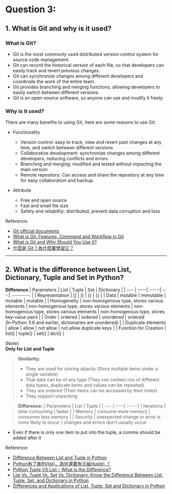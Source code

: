 # Question 3:

## 1. What is Git and why is it used?
### **What is Git?**
- Git is the most commonly used distributed version control system for source code management.
- Git can record the historical version of each file, so that developers can easily track and revert previous changes.
- Git can synchronize changes among different developers and coordinate the work of the entire team.
- Git provides branching and merging functions, allowing developers to easily switch between different versions.
- Git is an open-source software, so anyone can use and modify it freely.
### **Why is it used?**  
There are many benefits to using Git, here are some reasons to use Git:

- Functionality
  - Version control: easy to track, view and revert past changes at any time, and switch between different versions
  - Collaborative development: synchronize changes among different developers, reducing conflicts and errors
  - Branching and merging: modified and tested without impacting the main version
  - Remote repository: Can access and share the repository at any time for easy collaboration and backup.
   
- Attribute
  - Free and open source
  - Fast and small file size
  - Safety and reliability: distributed, prevent data corruption and loss

Reference:
- [Git official documents](https://git-scm.com/doc)
- [What is Git: Features, Command and Workflow in Git](https://www.simplilearn.com/tutorials/git-tutorial/what-is-git)
- [What is Git and Why Should You Use it?](https://www.nobledesktop.com/learn/git/what-is-git)
- [什麼是 Git？為什麼要學習它？](https://gitbook.tw/chapters/introduction/what-is-git)


<hr/>

## 2. What is the difference between List, Dictionary, Tuple and Set in Python?

**Difference**
| Parameters | List | Tuple | Set | Dictionary |
| :--: | :---:| :----:| :--:| :--------: |
| Representation | [] | () | {} | {} |
| Data | mutable | immutable | mutable | mutable |
| Homogeneity | non-homogenous type, stores various elements | non-homogenous type, stores various elements | non-homogenous type, stores various elements | non-homogenous type, stores key-value pairs |
| Order | ordered | ordered | unordered | ordered <br/> (In Python 3.6 and earlier, dictionaries are unordered) |
| Duplicate elements | allow | allow | not allow | not allow duplicate keys |
| Function for Creation | list() | tuple() | set() | dict() |

\[Note\] <br/>
**Only for List and Tuple**
> **Similarity:**
> - They are used for storing objects (Store multiple items under a single variable)
> - That data can be of any type (They can contain mix of different data types, duplicate items and values can be repeated)
> - They are ordered (Their items can be accessed by their index)
> - They support unpacking <br />

> **Difference:**
>| Parameters | List | Tuple |
>| :--: | :---:| :----:|
>| Iterations | time-consuming | faster |
>| Memory | consume more memory | consumes less memory |
> | Security | unexpected change or error is more likely to occur | changes and errors don't usually occur
* Even if there is only one item to put into the tuple, a comma should be added after it


Reference:
- [Difference Between List and Tuple in Python](https://www.simplilearn.com/difference-between-list-and-tuple-in-python-article)
- [Python有了串列(list)，為何還要有元組(tuple) ？](https://selflearningsuccess.com/python-tuple/)
- [Python Tuple VS List – What is the Difference?](https://www.freecodecamp.org/news/python-tuple-vs-list-what-is-the-difference/)
- [List Vs. Tuple Vs. Set Vs. Dictionary: Know the Difference Between List, Tuple, Set, and Dictionary in Python](https://byjus.com/gate/difference-between-list-tuple-set-and-dictionary-in-python/)
- [Differences and Applications of List, Tuple, Set and Dictionary in Python](https://www.geeksforgeeks.org/differences-and-applications-of-list-tuple-set-and-dictionary-in-python/)
